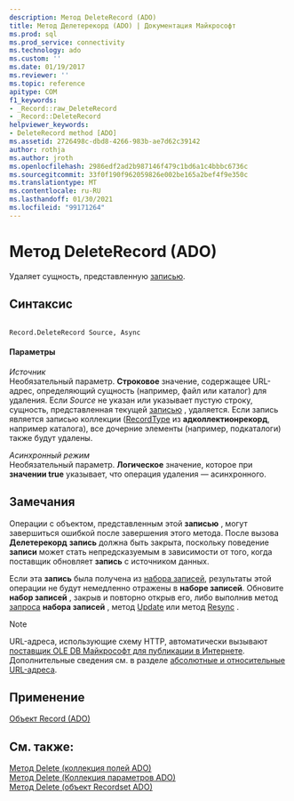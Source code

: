 ```yaml
---
description: Метод DeleteRecord (ADO)
title: Метод Делетерекорд (ADO) | Документация Майкрософт
ms.prod: sql
ms.prod_service: connectivity
ms.technology: ado
ms.custom: ''
ms.date: 01/19/2017
ms.reviewer: ''
ms.topic: reference
apitype: COM
f1_keywords:
- _Record::raw_DeleteRecord
- _Record::DeleteRecord
helpviewer_keywords:
- DeleteRecord method [ADO]
ms.assetid: 2726498c-dbd8-4266-983b-ae7d62c39142
author: rothja
ms.author: jroth
ms.openlocfilehash: 2986edf2ad2b987146f479c1bd6a1c4bbbc6736c
ms.sourcegitcommit: 33f0f190f962059826e002be165a2bef4f9e350c
ms.translationtype: MT
ms.contentlocale: ru-RU
ms.lasthandoff: 01/30/2021
ms.locfileid: "99171264"
---
```

# <a name="deleterecord-method-ado"></a>Метод DeleteRecord (ADO)
Удаляет сущность, представленную [записью](../../../ado/reference/ado-api/record-object-ado.md).  
  
## <a name="syntax"></a>Синтаксис  
  
```  
  
Record.DeleteRecord Source, Async  
```  
  
#### <a name="parameters"></a>Параметры  
 *Источник*  
 Необязательный параметр. **Строковое** значение, содержащее URL-адрес, определяющий сущность (например, файл или каталог) для удаления. Если *Source* не указан или указывает пустую строку, сущность, представленная текущей [записью](../../../ado/reference/ado-api/record-object-ado.md) , удаляется. Если запись является записью коллекции ([RecordType](../../../ado/reference/ado-api/recordtype-property-ado.md) из **адколлектионрекорд**, например каталога), все дочерние элементы (например, подкаталоги) также будут удалены.  
  
 *Асинхронный режим*  
 Необязательный параметр. **Логическое** значение, которое при **значении true** указывает, что операция удаления — асинхронного.  
  
## <a name="remarks"></a>Замечания  
 Операции с объектом, представленным этой **записью** , могут завершиться ошибкой после завершения этого метода. После вызова **Делетерекорд** **запись** должна быть закрыта, поскольку поведение **записи** может стать непредсказуемым в зависимости от того, когда поставщик обновляет **запись** с источником данных.  
  
 Если эта **запись** была получена из [набора записей](../../../ado/reference/ado-api/recordset-object-ado.md), результаты этой операции не будут немедленно отражены в **наборе записей**. Обновите **набор записей** , закрыв и повторно открыв его, либо выполнив метод [запроса](../../../ado/reference/ado-api/requery-method.md) **набора записей** , метод [Update](../../../ado/reference/ado-api/update-method.md) или метод [Resync](../../../ado/reference/ado-api/resync-method.md) .  
  
> [!NOTE]
>  URL-адреса, использующие схему HTTP, автоматически вызывают [поставщик OLE DB Майкрософт для публикации в Интернете](../../../ado/guide/appendixes/microsoft-ole-db-provider-for-internet-publishing.md). Дополнительные сведения см. в разделе [абсолютные и относительные URL-адреса](../../../ado/guide/data/absolute-and-relative-urls.md).  
  
## <a name="applies-to"></a>Применение  
 [Объект Record (ADO)](../../../ado/reference/ado-api/record-object-ado.md)  
  
## <a name="see-also"></a>См. также:  
 [Метод Delete (коллекция полей ADO)](../../../ado/reference/ado-api/delete-method-ado-fields-collection.md)   
 [Метод Delete (Коллекция параметров ADO)](../../../ado/reference/ado-api/delete-method-ado-parameters-collection.md)   
 [Метод Delete (объект Recordset ADO)](../../../ado/reference/ado-api/delete-method-ado-recordset.md)
